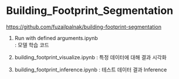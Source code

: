# Building_Footprint_Segmentation
https://github.com/fuzailpalnak/building-footprint-segmentation

1. Run with defined arguments.ipynb  
: 모델 학습 코드

2. building_footprint_visualize.ipynb
: 특정 데이터에 대해 결과 시각화

3. building_footprint_inference.ipynb
: 테스트 데이터 결과 Inference
